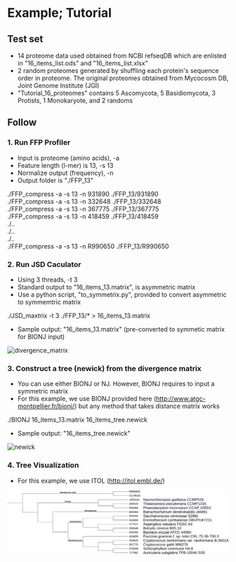 # Example; Tutorial  

## Test set  
* 14 proteome data used obtained from NCBI refseqDB which are enlisted in "16_items_list.ods" and "16_items_list.xlsx"  
* 2 random proteomes generated by shuffling each protein's sequence order in proteome. The original proteomes obtained from Mycocosm DB, Joint Genome Institute (JGI)
* "Tutorial_16_proteomes" contains 5 Ascomycota, 5 Basidiomycota, 3 Protists, 1 Monokaryote, and 2 randoms

## Follow  

### 1. Run FFP Profiler  
* Input is proteome (amino acids), -a  
* Feature length (l-mer) is 13, -s 13  
* Normalize output (frequency), -n  
* Output folder is "./FFP_13"  

./FFP_compress -a -s 13 -n 931890 ./FFP_13/931890  
./FFP_compress -a -s 13 -n 332648 ./FFP_13/332648  
./FFP_compress -a -s 13 -n 367775 ./FFP_13/367775  
./FFP_compress -a -s 13 -n 418459 ./FFP_13/418459  
./..  
./..  
./..  
./FFP_compress -a -s 13 -n R990650 ./FFP_13/R990650  


### 2. Run JSD Caculator
* Using 3 threads, -t 3  
* Standard output to "16_items_13.matrix", is asymmetric matrix  
* Use a python script, "to_symmetrix.py", provided to convert asymmetric to symmemtric matrix

./JSD_maxtrix -t 3 ./FFP_13/* > 16_items_13.matrix  

* Sample output: "16_items_13.matrix" (pre-converted to symmetic matrix for BIONJ input)  

![divergence_matrix](16_items_13.matrix)

### 3. Construct a tree (newick) from the divergence matrix 
* You can use either BIONJ or NJ. However, BIONJ requires to input a symmetric matrix  
* For this example, we use BIONJ provided here (http://www.atgc-montpellier.fr/bionj/) but any method that takes distance matrix works  

./BIONJ 16_items_13.matrix 16_items_tree.newick  

* Sample output: "16_items_tree.newick"  

![newick](16_items_tree.newick)


### 4. Tree Visualization
* For this example, we use ITOL (http://itol.embl.de/)

![sample_tree](Tutorial-16_items_tree.png)
